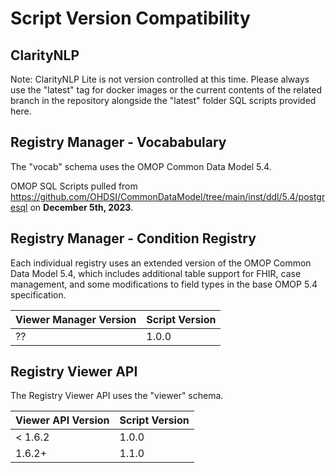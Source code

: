 # Script Version Compatibility

## ClarityNLP
Note: ClarityNLP Lite is not version controlled at this time. Please always use the "latest" tag for docker images or the current contents of the related branch in the repository alongside the "latest" folder SQL scripts provided here.

## Registry Manager - Vocababulary
The "vocab" schema uses the OMOP Common Data Model 5.4.

OMOP SQL Scripts pulled from https://github.com/OHDSI/CommonDataModel/tree/main/inst/ddl/5.4/postgresql on **December 5th, 2023**.

## Registry Manager - Condition Registry
Each individual registry uses an extended version of the OMOP Common Data Model 5.4, which includes additional table support for FHIR, case management, and some modifications to field types in the base OMOP 5.4 specification.

  Viewer Manager Version | Script Version
-------------------------|-----------------
  ??                     | 1.0.0

## Registry Viewer API
The Registry Viewer API uses the "viewer" schema.

  Viewer API Version | Script Version
---------------------|-----------------
  < 1.6.2            | 1.0.0
  1.6.2+             | 1.1.0
